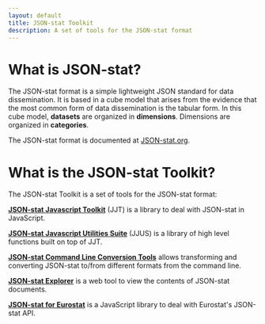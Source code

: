 ```yaml
---
layout: default
title: JSON-stat Toolkit
description: A set of tools for the JSON-stat format
---
```


# What is JSON-stat?

The JSON-stat format is a simple lightweight JSON standard for data dissemination. It is based in a cube model that arises from the evidence that the most common form of data dissemination is the tabular form. In this cube model, **datasets** are organized in **dimensions**. Dimensions are organized in **categories**.

The JSON-stat format is documented at [JSON-stat.org](https://json-stat.org/format/).

# What is the JSON-stat Toolkit?

The JSON-stat Toolkit is a set of tools for the JSON-stat format:

**[JSON-stat Javascript Toolkit](https://www.npmjs.com/package/jsonstat)** (JJT) is a library to deal with JSON-stat in JavaScript.

**[JSON-stat Javascript Utilities Suite](https://www.npmjs.com/package/jsonstat-utils)** (JJUS) is a library of high level functions built on top of JJT.

**[JSON-stat Command Line Conversion Tools](https://www.npmjs.com/package/jsonstat-conv)** allows transforming and converting JSON-stat to/from different formats from the command line.

**[JSON-stat Explorer](https://jsonstat.com/explorer/)** is a web tool to view the contents of JSON-stat documents.

**[JSON-stat for Eurostat](https://www.npmjs.com/package/jsonstat-euro)** is a JavaScript library to deal with Eurostat's JSON-stat API.
